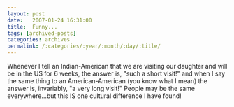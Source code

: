 ```yaml
---
layout: post
date:	2007-01-24 16:31:00
title:  Funny...
tags: [archived-posts]
categories: archives
permalink: /:categories/:year/:month/:day/:title/
---
```

Whenever I tell an Indian-American that we are visiting our daughter and will be in the US for 6 weeks, the answer is, "such a short visit!" and when I say the same thing to an American-American (you know what I mean) the answer is, invariably, "a very long visit!" People may be the same everywhere...but this IS one cultural difference I have found!
